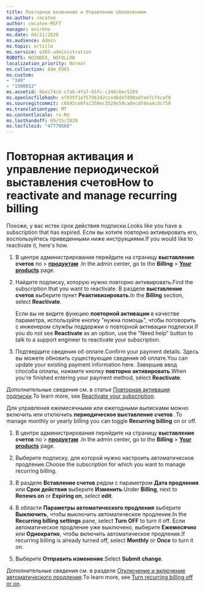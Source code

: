 ```yaml
---
title: Повторное включение и Управление обновлением
ms.author: cmcatee
author: cmcatee-MSFT
manager: mnirkhe
ms.date: 04/21/2020
ms.audience: Admin
ms.topic: article
ms.service: o365-administration
ROBOTS: NOINDEX, NOFOLLOW
localization_priority: Normal
ms.collection: Adm_O365
ms.custom:
- "349"
- "1500012"
ms.assetid: 6bec74c6-c7a6-4fa7-b5fc-c246c6ec5269
ms.openlocfilehash: ef035f1e75756342cce48de7d00adfee7c74caf0
ms.sourcegitcommit: c6692ce0fa1358ec3529e59ca0ecdfdea4cdc759
ms.translationtype: MT
ms.contentlocale: ru-RU
ms.lasthandoff: 09/15/2020
ms.locfileid: "47779568"
---
```

# <a name="how-to-reactivate-and-manage-recurring-billing"></a><span data-ttu-id="8c013-102">Повторная активация и управление периодической выставления счетов</span><span class="sxs-lookup"><span data-stu-id="8c013-102">How to reactivate and manage recurring billing</span></span>

<span data-ttu-id="8c013-103">Похоже, у вас истек срок действия подписки.</span><span class="sxs-lookup"><span data-stu-id="8c013-103">Looks like you have a subscription that has expired.</span></span> <span data-ttu-id="8c013-104">Если вы хотите повторно активировать его, воспользуйтесь приведенными ниже инструкциями.</span><span class="sxs-lookup"><span data-stu-id="8c013-104">If you would like to reactivate it, here's how.</span></span>
  
1. <span data-ttu-id="8c013-105">В центре администрирования перейдите на страницу **выставление счетов** по \> **[продуктам](https://go.microsoft.com/fwlink/p/?linkid=842054)** .</span><span class="sxs-lookup"><span data-stu-id="8c013-105">In the admin center, go to the **Billing** \> **[Your products](https://go.microsoft.com/fwlink/p/?linkid=842054)** page.</span></span>

2. <span data-ttu-id="8c013-106">Найдите подписку, которую нужно повторно активировать.</span><span class="sxs-lookup"><span data-stu-id="8c013-106">Find the subscription that you want to reactivate.</span></span> <span data-ttu-id="8c013-107">В разделе **выставление счетов** выберите пункт  **Реактивизировать**.</span><span class="sxs-lookup"><span data-stu-id="8c013-107">In the **Billing** section, select  **Reactivate**.</span></span>

    <span data-ttu-id="8c013-108">Если вы не видите функцию **повторной активации** в качестве параметра, используйте кнопку "нужна помощь", чтобы поговорить с инженером службы поддержки о повторной активации подписки.</span><span class="sxs-lookup"><span data-stu-id="8c013-108">If you do not see **Reactivate** as an option, use the "Need help" button to talk to a support engineer to reactivate your subscription.</span></span>

3. <span data-ttu-id="8c013-109">Подтвердите сведения об оплате.</span><span class="sxs-lookup"><span data-stu-id="8c013-109">Confirm your payment details.</span></span> <span data-ttu-id="8c013-110">Здесь вы можете обновить существующие сведения об оплате.</span><span class="sxs-lookup"><span data-stu-id="8c013-110">You can update your existing payment information here.</span></span> <span data-ttu-id="8c013-111">Завершив ввод способа оплаты, нажмите кнопку **повторно активировать**.</span><span class="sxs-lookup"><span data-stu-id="8c013-111">When you're finished entering your payment method, select **Reactivate**.</span></span>

<span data-ttu-id="8c013-112">Дополнительные сведения см. в статье [Повторная активация подписки](https://docs.microsoft.com/microsoft-365/commerce/subscriptions-and-billing/reactivate-your-subscription).</span><span class="sxs-lookup"><span data-stu-id="8c013-112">To learn more, see [Reactivate your subscription](https://docs.microsoft.com/microsoft-365/commerce/subscriptions-and-billing/reactivate-your-subscription).</span></span> 

<span data-ttu-id="8c013-113">Для управления ежемесячными или ежегодными выписками можно включить или отключить **периодическое выставление счетов** .</span><span class="sxs-lookup"><span data-stu-id="8c013-113">To manage monthly or yearly billing you can toggle **Recurring billing** on or off.</span></span>
  
1. <span data-ttu-id="8c013-114">В центре администрирования перейдите на страницу **выставление счетов** по \> **[продуктам](https://go.microsoft.com/fwlink/p/?linkid=842054)** .</span><span class="sxs-lookup"><span data-stu-id="8c013-114">In the admin center, go to the **Billing** \> **[Your products](https://go.microsoft.com/fwlink/p/?linkid=842054)** page.</span></span>

2. <span data-ttu-id="8c013-115">Выберите подписку, для которой нужно настроить автоматическое продление.</span><span class="sxs-lookup"><span data-stu-id="8c013-115">Choose the subscription for which you want to manage recurring billing.</span></span>

3. <span data-ttu-id="8c013-116">В разделе **Вставление счетов** рядом с параметром **Дата продления** или **Срок действия** выберите **Изменить**.</span><span class="sxs-lookup"><span data-stu-id="8c013-116">Under **Billing**, next to **Renews on** or **Expiring on**, select **edit**.</span></span>

4. <span data-ttu-id="8c013-117">В области **Параметры автоматического продления** выберите **Выключить**, чтобы выключить автоматическое продление.</span><span class="sxs-lookup"><span data-stu-id="8c013-117">In the **Recurring billing settings** pane, select **Turn OFF** to turn it off.</span></span> <span data-ttu-id="8c013-118">Если автоматическое продление уже выключено, выберите **Ежемесячно** или **Однократно**, чтобы включить автоматическое продление.</span><span class="sxs-lookup"><span data-stu-id="8c013-118">If recurring billing is already turned off, select **Monthly** or **Once** to turn it on.</span></span>

5. <span data-ttu-id="8c013-119">Выберите **Отправить изменение**.</span><span class="sxs-lookup"><span data-stu-id="8c013-119">Select **Submit change**.</span></span>

<span data-ttu-id="8c013-120">Дополнительные сведения см. в разделе [Отключение и включение автоматического продления](https://docs.microsoft.com/microsoft-365/commerce/subscriptions/renew-your-subscription#turn-recurring-billing-off-or-on).</span><span class="sxs-lookup"><span data-stu-id="8c013-120">To learn more, see [Turn recurring billing off or on](https://docs.microsoft.com/microsoft-365/commerce/subscriptions/renew-your-subscription#turn-recurring-billing-off-or-on).</span></span>